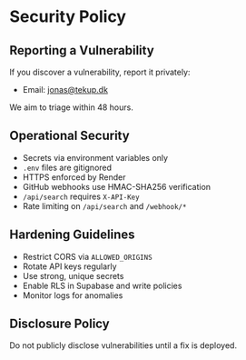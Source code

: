 # Security Policy

## Reporting a Vulnerability

If you discover a vulnerability, report it privately:
- Email: jonas@tekup.dk

We aim to triage within 48 hours.

## Operational Security

- Secrets via environment variables only
- `.env` files are gitignored
- HTTPS enforced by Render
- GitHub webhooks use HMAC-SHA256 verification
- `/api/search` requires `X-API-Key`
- Rate limiting on `/api/search` and `/webhook/*`

## Hardening Guidelines

- Restrict CORS via `ALLOWED_ORIGINS`
- Rotate API keys regularly
- Use strong, unique secrets
- Enable RLS in Supabase and write policies
- Monitor logs for anomalies

## Disclosure Policy

Do not publicly disclose vulnerabilities until a fix is deployed.

